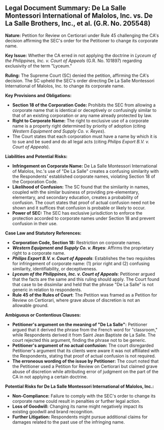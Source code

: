 ## Legal Document Summary: De La Salle Montessori International of Malolos, Inc. vs. De La Salle Brothers, Inc., et al. (G.R. No. 205548)

**Nature:** Petition for Review on Certiorari under Rule 45 challenging the CA's decision affirming the SEC's order for the Petitioner to change its corporate name.

**Key Issue:** Whether the CA erred in not applying the doctrine in *Lyceum of the Philippines, Inc. v. Court of Appeals* (G.R. No. 101897) regarding exclusivity of the term "Lyceum."

**Ruling:** The Supreme Court (SC) denied the petition, affirming the CA's decision. The SC upheld the SEC's order directing De La Salle Montessori International of Malolos, Inc. to change its corporate name.

**Key Provisions and Obligations:**

*   **Section 18 of the Corporation Code:** Prohibits the SEC from allowing a corporate name that is identical or deceptively or confusingly similar to that of an existing corporation or any name already protected by law.
*   **Right to Corporate Name:** The right to exclusive use of a corporate name is a property right determined by priority of adoption (citing *Western Equipment and Supply Co. v. Reyes*).
*   The Court states that each corporation must have a name by which it is to sue and be sued and do all legal acts (citing *Philips Export B.V. v. Court of Appeals*).

**Liabilities and Potential Risks:**

*   **Infringement on Corporate Name:** De La Salle Montessori International of Malolos, Inc.'s use of "De La Salle" creates a confusing similarity with the Respondents' established corporate names, violating Section 18 of the Corporation Code.
*   **Likelihood of Confusion:** The SC found that the similarity in names, coupled with the similar business of providing pre-elementary, elementary, and secondary education, creates a probability of confusion. The court states that proof of actual confusion need not be shown and it suffices that confusion is probable or likely to occur.
*   **Power of SEC:** The SEC has exclusive jurisdiction to enforce the protection accorded to corporate names under Section 18 and prevent confusion in their use.

**Case Law and Statutory References:**

*   **Corporation Code, Section 18:** Restriction on corporate names.
*   ***Western Equipment and Supply Co. v. Reyes***: Affirms the proprietary right to a corporate name.
*   ***Philips Export B.V. v. Court of Appeals***:  Establishes the two requisites for infringement of corporate name: (1) prior right and (2) confusing similarity, identifiability, or deceptiveness.
*   ***Lyceum of the Philippines, Inc. v. Court of Appeals***: Petitioner argued that the facts are the same and this ruling should apply. The Court found that case to be dissimilar and held that the phrase "De La Salle" is not generic in relation to respondents.
*   **Rule 45 of the Rules of Court**: The Petition was framed as a Petition for Review on Certiorari, where grave abuse of discretion is not an allowable ground.

**Ambiguous or Contentious Clauses:**

*   **Petitioner's argument on the meaning of "De La Salle":** Petitioner argued that it derived the phrase from the French word for "classroom," while Respondents derived it from Saint Jean Baptiste de La Salle. The court rejected this argument, finding the phrase not to be generic.
*   **Petitioner's argument of no actual confusion:** The court disregarded Petitioner's argument that its clients were aware it was not affiliated with the Respondents, stating that proof of actual confusion is not required.
*   **The erroneous wording of the issue by Petitioner:** The court noted that the Petitioner used a Petition for Review on Certiorari but claimed grave abuse of discretion while attributing error of judgment on the part of the CA in not applying a certain doctrine.

**Potential Risks for De La Salle Montessori International of Malolos, Inc.:**

*   **Non-Compliance:** Failure to comply with the SEC's order to change its corporate name could result in penalties or further legal action.
*   **Loss of Goodwill:** Changing its name might negatively impact its existing goodwill and brand recognition.
*   **Further Litigation:** Respondents might pursue additional claims for damages related to the past use of the infringing name.
